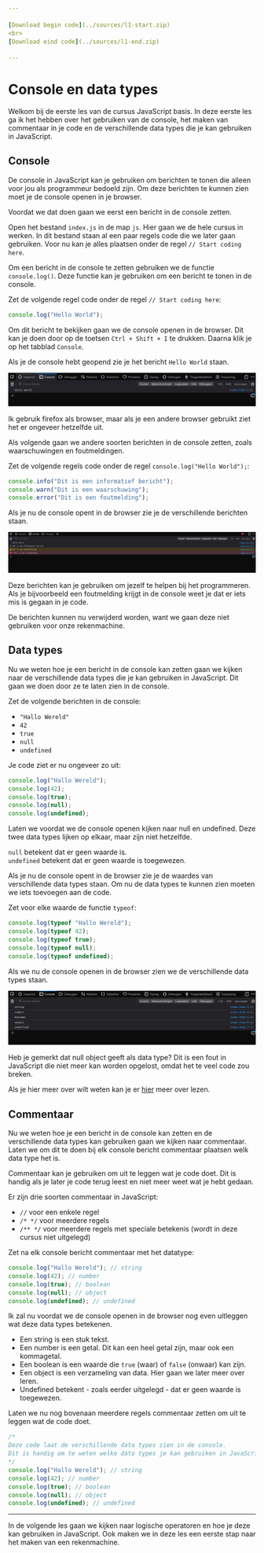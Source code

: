 ```yaml
---

[Download begin code](../sources/l1-start.zip)
<br>
[Download eind code](../sources/l1-end.zip)

---
```


# Console en data types

Welkom bij de eerste les van de cursus JavaScript basis.
In deze eerste les ga ik het hebben over het gebruiken van de console, het maken van commentaar in je code
en de verschillende data types die je kan gebruiken in JavaScript.

## Console

De console in JavaScript kan je gebruiken om berichten te tonen die alleen voor jou als programmeur bedoeld zijn.
Om deze berichten te kunnen zien moet je de console openen in je browser.

Voordat we dat doen gaan we eerst een bericht in de console zetten.

Open het bestand `index.js` in de map `js`. Hier gaan we de hele cursus in werken.
In dit bestand staan al een paar regels code die we later gaan gebruiken.
Voor nu kan je alles plaatsen onder de regel `// Start coding here`.

Om een bericht in de console te zetten gebruiken we de functie `console.log()`.
Deze functie kan je gebruiken om een bericht te tonen in de console.

Zet de volgende regel code onder de regel `// Start coding here`:

```js
console.log("Hello World");
```

Om dit bericht te bekijken gaan we de console openen in de browser.
Dit kan je doen door op de toetsen `Ctrl + Shift + I` te drukken.
Daarna klik je op het tabblad `Console`.

Als je de console hebt geopend zie je het bericht `Hello World` staan.

![Console](../images/l1-hello-world-console.png)

Ik gebruik firefox als browser, maar als je een andere browser gebruikt ziet het er ongeveer hetzelfde uit.

Als volgende gaan we andere soorten berichten in de console zetten, zoals waarschuwingen en foutmeldingen.

Zet de volgende regels code onder de regel `console.log("Hello World");`:

```js
console.info("Dit is een informatief bericht");
console.warn("Dit is een waarschuwing");
console.error("Dit is een foutmelding");
```

Als je nu de console opent in de browser zie je de verschillende berichten staan.

![Console](../images/l1-console-functions.png)

Deze berichten kan je gebruiken om jezelf te helpen bij het programmeren.
Als je bijvoorbeeld een foutmelding krijgt in de console weet je dat er iets mis is gegaan in je code.

De berichten kunnen nu verwijderd worden, want we gaan deze niet gebruiken voor onze rekenmachine.

## Data types

Nu we weten hoe je een bericht in de console kan zetten gaan we kijken naar de verschillende data types die je kan gebruiken in JavaScript.
Dit gaan we doen door ze te laten zien in de console.

Zet de volgende berichten in de console:
- `"Hallo Wereld"`
- `42`
- `true`
- `null`
- `undefined`

Je code ziet er nu ongeveer zo uit:

```js
console.log("Hallo Wereld");
console.log(42);
console.log(true);
console.log(null);
console.log(undefined);
```

Laten we voordat we de console openen kijken naar null en undefined.
Deze twee data types lijken op elkaar, maar zijn niet hetzelfde.

`null` betekent dat er geen waarde is.  
`undefined` betekent dat er geen waarde is toegewezen.

Als je nu de console opent in de browser zie je de waardes van verschillende data types staan.
Om nu de data types te kunnen zien moeten we iets toevoegen aan de code.

Zet voor elke waarde de functie `typeof`:

```js
console.log(typeof "Hallo Wereld");
console.log(typeof 42);
console.log(typeof true);
console.log(typeof null);
console.log(typeof undefined);
```

Als we nu de console openen in de browser zien we de verschillende data types staan.

![Console](../images/l1-console-typeof.png)

Heb je gemerkt dat null object geeft als data type?
Dit is een fout in JavaScript die niet meer kan worden opgelost, omdat het te veel code zou breken.

Als je hier meer over wilt weten kan je er [hier](https://2ality.com/2013/10/typeof-null.html) meer over lezen.

## Commentaar

Nu we weten hoe je een bericht in de console kan zetten en de verschillende data types kan gebruiken gaan we kijken naar commentaar.
Laten we om dit te doen bij elk console bericht commentaar plaatsen welk data type het is.

Commentaar kan je gebruiken om uit te leggen wat je code doet.
Dit is handig als je later je code terug leest en niet meer weet wat je hebt gedaan.

Er zijn drie soorten commentaar in JavaScript:
- `//` voor een enkele regel
- `/* */` voor meerdere regels
- `/** */` voor meerdere regels met speciale betekenis (wordt in deze cursus niet uitgelegd)

Zet na elk console bericht commentaar met het datatype:

```js
console.log("Hallo Wereld"); // string
console.log(42); // number
console.log(true); // boolean
console.log(null); // object
console.log(undefined); // undefined
```

Ik zal nu voordat we de console openen in de browser nog even uitleggen wat deze data types betekenen.

- Een string is een stuk tekst.
- Een number is een getal. Dit kan een heel getal zijn, maar ook een kommagetal.
- Een boolean is een waarde die `true` (waar) of `false` (onwaar) kan zijn.
- Een object is een verzameling van data. Hier gaan we later meer over leren.
- Undefined betekent - zoals eerder uitgelegd - dat er geen waarde is toegewezen.

Laten we nu nog bovenaan meerdere regels commentaar zetten om uit te leggen wat de code doet.

```js
/*
Deze code laat de verschillende data types zien in de console.
Dit is handig om te weten welke data types je kan gebruiken in JavaScript.
*/
console.log("Hallo Wereld"); // string
console.log(42); // number
console.log(true); // boolean
console.log(null); // object
console.log(undefined); // undefined
```

---

In de volgende les gaan we kijken naar logische operatoren en hoe je deze kan gebruiken in JavaScript.
Ook maken we in deze les een eerste stap naar het maken van een rekenmachine.